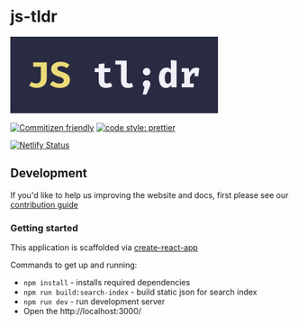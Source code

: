 # js-tldr

![logo](logo.png)

[![Commitizen friendly](https://img.shields.io/badge/commitizen-friendly-brightgreen.svg)](http://commitizen.github.io/cz-cli/) [![code style: prettier](https://img.shields.io/badge/code_style-prettier-ff69b4.svg?style=flat-square)](https://github.com/prettier/prettier)

[![Netlify Status](https://api.netlify.com/api/v1/badges/3d337295-5694-4b94-9d1b-baca784bde93/deploy-status)](https://app.netlify.com/sites/js-tldr/deploys)

## Development

If you'd like to help us improving the website and docs, first please see our [contribution guide](CONTRIBUTING.md)

### Getting started

This application is scaffolded via [create-react-app](https://github.com/facebook/create-react-app)

Commands to get up and running:

- `npm install` - installs required dependencies
- `npm run build:search-index` - build static json for search index
- `npm run dev` - run development server
- Open the http://localhost:3000/
